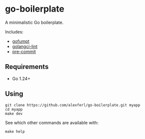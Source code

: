 # go-boilerplate
A minimalistic Go boilerplate.

Includes:
- [gofumpt](https://pkg.go.dev/mvdan.cc/gofumpt)
- [golangci-lint](https://golangci-lint.run)
- [pre-commit](https://pre-commit.com)

## Requirements
- Go 1.24+

## Using
```shell
git clone https://github.com/alexferl/go-boilerplate.git myapp
cd myapp
make dev
```

See which other commands are available with:
```shell
make help
```
